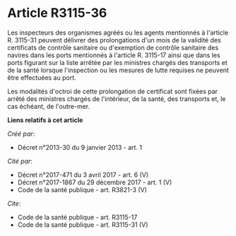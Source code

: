 # Article R3115-36

Les inspecteurs des organismes agréés ou les agents mentionnés à l'article R. 3115-31 peuvent délivrer des prolongations d'un
mois de la validité des certificats de contrôle sanitaire ou d'exemption de contrôle sanitaire des navires dans les ports
mentionnés à l'article R. 3115-17 ainsi que dans les ports figurant sur la liste arrêtée par les ministres chargés des
transports et de la santé lorsque l'inspection ou les mesures de lutte requises ne peuvent être effectuées au port. 

Les modalités d'octroi de cette prolongation de certificat sont fixées par arrêté des ministres chargés de l'intérieur, de la
santé, des transports et, le cas échéant, de l'outre-mer.

**Liens relatifs à cet article**

_Créé par_:

  - Décret n°2013-30 du 9 janvier 2013 - art. 1

_Cité par_:

  - Décret n°2017-471 du 3 avril 2017 - art. 6 (V)
  - Décret n°2017-1867 du 29 décembre 2017 - art. 1 (V)
  - Code de la santé publique - art. R3821-3 (V)

_Cite_:

  - Code de la santé publique - art. R3115-17
  - Code de la santé publique - art. R3115-31 (V)
